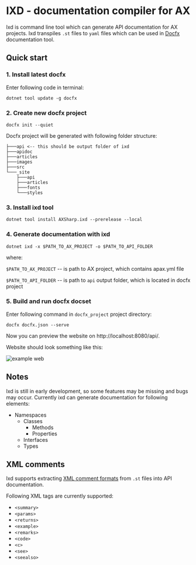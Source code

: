 # IXD - documentation compiler for AX

Ixd is command line tool which can generate API documentation for AX projects. Ixd transpiles `.st` files to `yaml` files which can be used in [Docfx](https://github.com/dotnet/docfx) documentation tool.

## Quick start

### 1. Install latest docfx 

Enter following code in terminal:

```
dotnet tool update -g docfx
```

### 2. Create new docfx project

```
docfx init --quiet
```

Docfx project will be generated with following folder structure:
```
├───api <-- this should be output folder of ixd
├───apidoc
├───articles
├───images
├───src          
└───_site
    ├───api
    ├───articles
    ├───fonts
    └───styles
```


### 3. Install ixd tool

~~~
dotnet tool install AXSharp.ixd --prerelease --local
~~~

### 4. Generate documentation with ixd


~~~
dotnet ixd -x $PATH_TO_AX_PROJECT -o $PATH_TO_API_FOLDER
~~~

where:

`$PATH_TO_AX_PROJECT` -- is path to AX project, which contains apax.yml file

`$PATH_TO_API_FOLDER` -- is path to `api` output folder, which is located in docfx project

### 5. Build and run docfx docset

Enter following command in `docfx_project` project directory:

```
docfx docfx.json --serve
```

Now you can preview the website on http://localhost:8080/api/.

Website should look something like this:

![example web](~/images/ixd/example-doc-web.png "example web")

## Notes
Ixd is still in early development, so some features may be missing and bugs may occur. 
Currently ixd can generate documentation for following elements:

- Namespaces
    - Classes
        - Methods
        - Properties
    - Interfaces
    - Types



## XML comments
Ixd supports extracting [XML comment formats](https://learn.microsoft.com/en-us/dotnet/csharp/language-reference/xmldoc/) from `.st` files into API documentation. 

Following XML tags are currently supported:

- `<summary>`
- `<params>`
- `<returns>`
- `<example>`
- `<remarks>`
- `<code>`
- `<c>`
- `<see>`
- `<seealso>`
